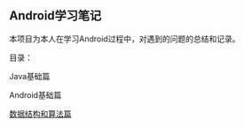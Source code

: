 ## Android学习笔记
本项目为本人在学习Android过程中，对遇到的问题的总结和记录。

目录：

Java基础篇

Android基础篇

[数据结构和算法篇](https://github.com/zy654781296/Notes/blob/master/%E6%95%B0%E6%8D%AE%E7%BB%93%E6%9E%84%E4%B8%8E%E7%AE%97%E6%B3%95/md/%E6%95%B0%E6%8D%AE%E7%BB%93%E6%9E%84%E4%B8%8E%E7%AE%97%E6%B3%95.md)